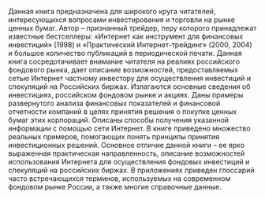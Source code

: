 <!--2024-03-23 16:21:01-->
Данная книга предназначена для широкого круга читателей, интересующихся вопросами инвестирования и торговли на рынке ценных бумаг. Автор – признанный трейдер, перу которого принадлежат известные бестселлеры: «Интернет как инструмент для финансовых инвестиций» (1998) и «Практический Интернет-трейдинг» (2000, 2004) и большое количество публикаций в периодической печати. Данная книга сосредотачивает внимание читателя на реалиях российского фондового рынка, дает описание возможностей, предоставляемых сетью Интернет частному инвестору для осуществления инвестиций и спекуляций на Российских биржах. Излагаются основные сведения об инвестициях, российском фондовом рынке и акциях. Даны примеры развернутого анализа финансовых показателей и финансовой отчетности компаний в целях принятия решения о покупке ценных бумаг этих корпораций. Описаны способы получения указанной информации с помощью сети Интернет. В книге приведено множество реальных примеров, помогающих понять принципы принятия инвестиционных решений.
Основное отличие данной книги – ее ярко выраженная практическая направленность, описание возможностей использования Интернета для осуществления фондовых инвестиций и спекуляций на российских биржах.
В приложениях приведен глоссарий часто встречающихся терминов, используемых на современном фондовом рынке России, а также многие справочные данные.